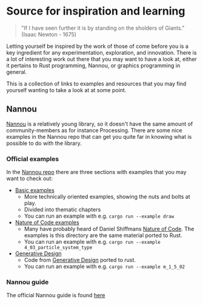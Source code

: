# Source for inspiration and learning

>"If I have seen further it is by standing on the sholders of Giants." (Isaac Newton - 1675)

Letting yourself be inspired by the work of those of come before you is a key ingredient for any experimentation, exploration, and innovation.
There is a lot of interesting work out there that you may want to have a look at, either it pertains to Rust programming, Nannou, or graphics programming in general.

This is a collection of links to examples and resources that you may find yourself wanting to take a look at at some point.


## Nannou
[Nannou](https://nannou.cc/) is a relatively young library, so it doesn't have the same amount of community-members as for instance Processing.
There are some nice examples in the Nannou repo that can get you quite far in knowing what is possible to do with the library.

### Official examples
In the [Nannou repo](https://github.com/nannou-org/nannou) there are three sections with examples that you may want to check out:
* [Basic examples](https://github.com/nannou-org/nannou/tree/master/examples)
  * More technically oriented examples, showing the nuts and bolts at play.
  * Divided into thematic chapters
  * You can run an example with e.g. `cargo run --example draw`
* [Nature of Code examples](https://github.com/nannou-org/nannou/tree/master/nature_of_code)
  * Many have probably heard of Daniel Shiffmans [Nature of Code](https://natureofcode.com/). The examples is this directory are the same material ported to Rust.
  * You can run an example with e.g. `cargo run --example 4_03_particle_system_type`
* [Generative Design](https://github.com/nannou-org/nannou/tree/master/generative_design)
  * Code from [Generative Design](http://www.generative-gestaltung.de/2/) ported to rust.
  * You can run an example with e.g. `cargo run --example m_1_5_02`

### Nannou guide
The official Nannou guide is found [here](https://guide.nannou.cc/)



